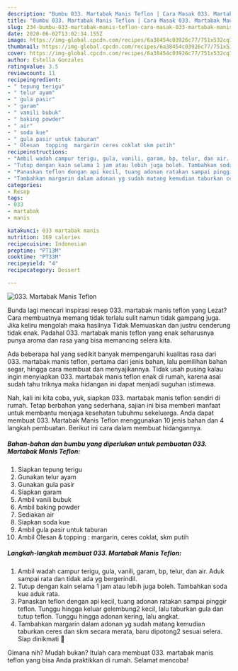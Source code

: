 ```yaml
---
description: "Bumbu 033. Martabak Manis Teflon | Cara Masak 033. Martabak Manis Teflon Yang Lezat"
title: "Bumbu 033. Martabak Manis Teflon | Cara Masak 033. Martabak Manis Teflon Yang Lezat"
slug: 234-bumbu-033-martabak-manis-teflon-cara-masak-033-martabak-manis-teflon-yang-lezat
date: 2020-06-02T13:02:34.155Z
image: https://img-global.cpcdn.com/recipes/6a38454c03926c77/751x532cq70/033-martabak-manis-teflon-foto-resep-utama.jpg
thumbnail: https://img-global.cpcdn.com/recipes/6a38454c03926c77/751x532cq70/033-martabak-manis-teflon-foto-resep-utama.jpg
cover: https://img-global.cpcdn.com/recipes/6a38454c03926c77/751x532cq70/033-martabak-manis-teflon-foto-resep-utama.jpg
author: Estella Gonzales
ratingvalue: 3.5
reviewcount: 11
recipeingredient:
- " tepung terigu"
- " telur ayam"
- " gula pasir"
- " garam"
- " vanili bubuk"
- " baking powder"
- " air"
- " soda kue"
- " gula pasir untuk taburan"
- " Olesan  topping  margarin ceres coklat skm putih"
recipeinstructions:
- "Ambil wadah campur terigu, gula, vanili, garam, bp, telur, dan air. Aduk sampai rata dan tidak ada yg bergerindil."
- "Tutup dengan kain selama 1 jam atau lebih juga boleh. Tambahkan soda kue aduk rata."
- "Panaskan teflon dengan api kecil, tuang adonan ratakan sampai pinggir teflon. Tunggu hingga keluar gelembung2 kecil, lalu taburkan gula dan tutup teflon. Tunggu hingga adonan kering, lalu angkat."
- "Tambahkan margarin dalam adonan yg sudah matang kemudian taburkan ceres dan skm secara merata, baru dipotong2 sesuai selera. Siap dinikmati 🥮"
categories:
- Resep
tags:
- 033
- martabak
- manis

katakunci: 033 martabak manis 
nutrition: 169 calories
recipecuisine: Indonesian
preptime: "PT13M"
cooktime: "PT33M"
recipeyield: "4"
recipecategory: Dessert

---
```



![033. Martabak Manis Teflon](https://img-global.cpcdn.com/recipes/6a38454c03926c77/751x532cq70/033-martabak-manis-teflon-foto-resep-utama.jpg)

Bunda lagi mencari inspirasi resep 033. martabak manis teflon yang Lezat? Cara membuatnya memang tidak terlalu sulit namun tidak gampang juga. Jika keliru mengolah maka hasilnya Tidak Memuaskan dan justru cenderung tidak enak. Padahal 033. martabak manis teflon yang enak seharusnya punya aroma dan rasa yang bisa memancing selera kita.

Ada beberapa hal yang sedikit banyak mempengaruhi kualitas rasa dari 033. martabak manis teflon, pertama dari jenis bahan, lalu pemilihan bahan segar, hingga cara membuat dan menyajikannya. Tidak usah pusing kalau ingin menyiapkan 033. martabak manis teflon enak di rumah, karena asal sudah tahu triknya maka hidangan ini dapat menjadi suguhan istimewa.




Nah, kali ini kita coba, yuk, siapkan 033. martabak manis teflon sendiri di rumah. Tetap berbahan yang sederhana, sajian ini bisa memberi manfaat untuk membantu menjaga kesehatan tubuhmu sekeluarga. Anda dapat membuat 033. Martabak Manis Teflon menggunakan 10 jenis bahan dan 4 langkah pembuatan. Berikut ini cara dalam membuat hidangannya.

<!--inarticleads1-->

##### Bahan-bahan dan bumbu yang diperlukan untuk pembuatan 033. Martabak Manis Teflon:

1. Siapkan  tepung terigu
1. Gunakan  telur ayam
1. Gunakan  gula pasir
1. Siapkan  garam
1. Ambil  vanili bubuk
1. Ambil  baking powder
1. Sediakan  air
1. Siapkan  soda kue
1. Ambil  gula pasir untuk taburan
1. Ambil  Olesan &amp; topping : margarin, ceres coklat, skm putih




<!--inarticleads2-->

##### Langkah-langkah membuat 033. Martabak Manis Teflon:

1. Ambil wadah campur terigu, gula, vanili, garam, bp, telur, dan air. Aduk sampai rata dan tidak ada yg bergerindil.
1. Tutup dengan kain selama 1 jam atau lebih juga boleh. Tambahkan soda kue aduk rata.
1. Panaskan teflon dengan api kecil, tuang adonan ratakan sampai pinggir teflon. Tunggu hingga keluar gelembung2 kecil, lalu taburkan gula dan tutup teflon. Tunggu hingga adonan kering, lalu angkat.
1. Tambahkan margarin dalam adonan yg sudah matang kemudian taburkan ceres dan skm secara merata, baru dipotong2 sesuai selera. Siap dinikmati 🥮




Gimana nih? Mudah bukan? Itulah cara membuat 033. martabak manis teflon yang bisa Anda praktikkan di rumah. Selamat mencoba!
